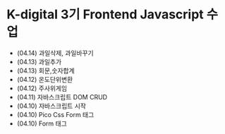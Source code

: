 # K-digital 3기 Frontend Javascript 수업  
+ (04.14) 과일삭제, 과일바꾸기
+ (04.13) 과일추가  
+ (04.13) 회문,숫자합계  
+ (04.12) 온도단위변환  
+ (04.12) 주사위게임  
+ (04.11) 자바스크립트 DOM CRUD  
+ (04.10) 자바스크립트 시작  
+ (04.10) Pico Css Form 태그  
+ (04.10) Form 태그  
